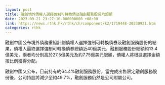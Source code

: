 ```yaml
---
layout: post
title: 融創境外債權人選擇強制可轉換債及融創服務股份均超額
date: 2023-09-21 23:27:10.000000000 +08:00
link: https://news.rthk.hk/rthk/ch/component/k2/1719448-20230921.htm
categories: rthk
---
```


融創中國公布境外債務重組計劃債權人選擇強制可轉換債券及融創服務股份的結果，債權人最終選擇強制可轉換債券總額近40億美元，融創服務股份總額約13.4億美元，兩者均分別高於27.5億美元及約7.75億美元限額，債權人將根據選擇金額按比例獲得分配。

融創中國又公布，目前持有約64.4%融創服務股份，當完成出售限定融創服務股份後，公司持股將減少至約49.7%，融創服務仍然是公司附屬公司。
